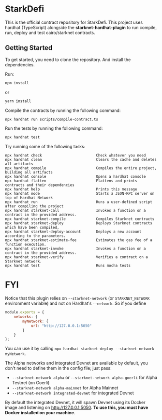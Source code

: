 # StarkDefi

This is the official contract repository for StarkDefi. This project uses hardhat (TypeScript) alongside the **starknet-hardhat-plugin** to run compile, run, deploy and test cairo/starknet contracts.

## Getting Started

To get started, you need to clone the repository. And install the dependencies.

Run:

```bash
npm install
```

or

```bash
yarn install
```

Compile the contracts by running the following command:

```bash
npx hardhat run scripts/compile-contract.ts 
```

Run the tests by running the following command:

```bash
npx hardhat test
```

Try running some of the following tasks:

```shell
npx hardhat check                         Check whatever you need
npx hardhat clean                         Clears the cache and deletes all artifacts
npx hardhat compile                       Compiles the entire project, building all artifacts
npx hardhat console                       Opens a hardhat console
npx hardhat flatten                       Flattens and prints contracts and their dependencies
npx hardhat help                          Prints this message
npx hardhat node                          Starts a JSON-RPC server on top of Hardhat Network
npx hardhat run                           Runs a user-defined script after compiling the project
npx hardhat starknet-call                 Invokes a function on a contract in the provided address.
npx hardhat starknet-compile              Compiles Starknet contracts
npx hardhat starknet-deploy               Deploys Starknet contracts which have been compiled.
npx hardhat starknet-deploy-account       Deploys a new account according to the parameters.
npx hardhat starknet-estimate-fee         Estimates the gas fee of a function execution.
npx hardhat starknet-invoke               Invokes a function on a contract in the provided address.
npx hardhat starknet-verify               Verifies a contract on a Starknet network.
npx hardhat test                          Runs mocha tests
```

# FYI

Notice that this plugin relies on `--starknet-network` (or `STARKNET_NETWORK` environment variable) and not on Hardhat's `--network`. So if you define

```javascript
module.exports = {
    networks: {
        myNetwork: {
            url: "http://127.0.0.1:5050"
        }
    }
};
```

You can use it by calling `npx hardhat starknet-deploy --starknet-network myNetwork`.

The Alpha networks and integrated Devnet are available by default, you don't need to define them in the config file; just pass:

- `--starknet-network alpha` or `--starknet-network alpha-goerli` for Alpha Testnet (on Goerli)
- `--starknet-network alpha-mainnet` for Alpha Mainnet
- `--starknet-network integrated-devnet` for integrated Devnet

By default the integrated Devnet, it will spawn Devnet using its Docker image and listening on <http://127.0.0.1:5050>. **To use this, you must have Docker installed on your machine**.
